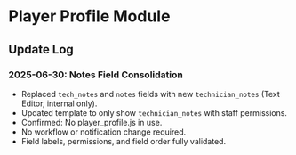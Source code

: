 # Player Profile Module

## Update Log

### 2025-06-30: Notes Field Consolidation
- Replaced `tech_notes` and `notes` fields with new `technician_notes` (Text Editor, internal only).
- Updated template to only show `technician_notes` with staff permissions.
- Confirmed: No player_profile.js in use.
- No workflow or notification change required.
- Field labels, permissions, and field order fully validated.
